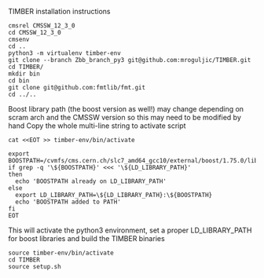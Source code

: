 TIMBER installation instructions

```
cmsrel CMSSW_12_3_0
cd CMSSW_12_3_0
cmsenv
cd ..
python3 -m virtualenv timber-env
git clone --branch Zbb_branch_py3 git@github.com:mroguljic/TIMBER.git
cd TIMBER/
mkdir bin
cd bin
git clone git@github.com:fmtlib/fmt.git
cd ../..
```
Boost library path (the boost version as well!) may change depending on scram arch and the CMSSW version so this may need to be modified by hand
Copy the whole multi-line string to activate script
```
cat <<EOT >> timber-env/bin/activate

export BOOSTPATH=/cvmfs/cms.cern.ch/slc7_amd64_gcc10/external/boost/1.75.0/lib
if grep -q '\${BOOSTPATH}' <<< '\${LD_LIBRARY_PATH}'
then
  echo 'BOOSTPATH already on LD_LIBRARY_PATH'
else
  export LD_LIBRARY_PATH=\${LD_LIBRARY_PATH}:\${BOOSTPATH}
  echo 'BOOSTPATH added to PATH'
fi
EOT
```

This will activate the python3 environment, set a proper LD_LIBRARY_PATH for boost libraries and build the TIMBER binaries
```
source timber-env/bin/activate
cd TIMBER
source setup.sh
```

